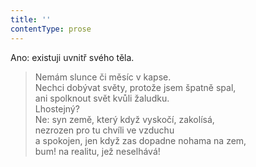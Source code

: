 ```yaml
---
title: ''
contentType: prose
---
```


Ano: existuji uvnitř svého těla.

> Nemám slunce či měsíc v kapse.  
> Nechci dobývat světy, protože jsem špatně spal,  
> ani spolknout svět kvůli žaludku.  
> Lhostejný?  
> Ne: syn země, který když vyskočí, zakolísá,  
> nezrozen pro tu chvíli ve vzduchu  
> a spokojen, jen když zas dopadne nohama na zem,  
> bum! na realitu, jež neselhává!

